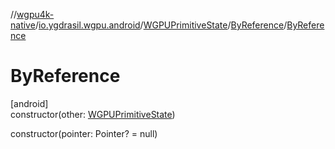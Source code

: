 //[wgpu4k-native](../../../../index.md)/[io.ygdrasil.wgpu.android](../../index.md)/[WGPUPrimitiveState](../index.md)/[ByReference](index.md)/[ByReference](-by-reference.md)

# ByReference

[android]\
constructor(other: [WGPUPrimitiveState](../index.md))

constructor(pointer: Pointer? = null)